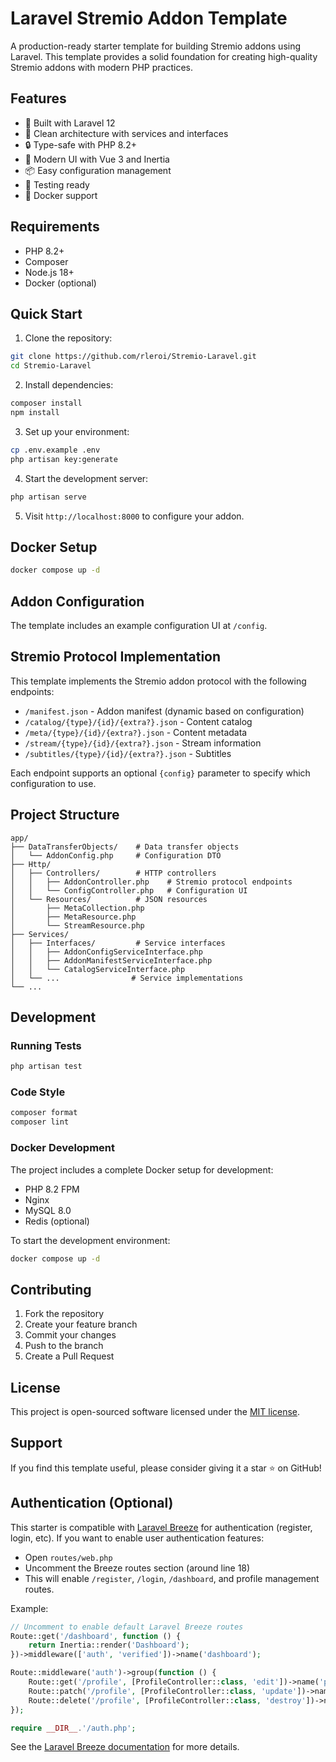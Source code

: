 # Laravel Stremio Addon Template

A production-ready starter template for building Stremio addons using Laravel. This template provides a solid foundation for creating high-quality Stremio addons with modern PHP practices.

## Features

- 🚀 Built with Laravel 12
- 🎯 Clean architecture with services and interfaces
- 🔒 Type-safe with PHP 8.2+
- 🎨 Modern UI with Vue 3 and Inertia
- 📦 Easy configuration management
- 🧪 Testing ready
- 🐳 Docker support

## Requirements

- PHP 8.2+
- Composer
- Node.js 18+
- Docker (optional)

## Quick Start

1. Clone the repository:
```bash
git clone https://github.com/rleroi/Stremio-Laravel.git
cd Stremio-Laravel
```

2. Install dependencies:
```bash
composer install
npm install
```

3. Set up your environment:
```bash
cp .env.example .env
php artisan key:generate
```

4. Start the development server:
```bash
php artisan serve
```

5. Visit `http://localhost:8000` to configure your addon.

## Docker Setup

```bash
docker compose up -d
```

## Addon Configuration

The template includes an example configuration UI at `/config`.

## Stremio Protocol Implementation

This template implements the Stremio addon protocol with the following endpoints:

- `/manifest.json` - Addon manifest (dynamic based on configuration)
- `/catalog/{type}/{id}/{extra?}.json` - Content catalog
- `/meta/{type}/{id}/{extra?}.json` - Content metadata
- `/stream/{type}/{id}/{extra?}.json` - Stream information
- `/subtitles/{type}/{id}/{extra?}.json` - Subtitles

Each endpoint supports an optional `{config}` parameter to specify which configuration to use.

## Project Structure

```
app/
├── DataTransferObjects/    # Data transfer objects
│   └── AddonConfig.php     # Configuration DTO
├── Http/
│   ├── Controllers/        # HTTP controllers
│   │   ├── AddonController.php    # Stremio protocol endpoints
│   │   └── ConfigController.php   # Configuration UI
│   └── Resources/          # JSON resources
│       ├── MetaCollection.php
│       ├── MetaResource.php
│       └── StreamResource.php
├── Services/
│   ├── Interfaces/         # Service interfaces
│   │   ├── AddonConfigServiceInterface.php
│   │   ├── AddonManifestServiceInterface.php
│   │   └── CatalogServiceInterface.php
│   └── ...                # Service implementations
└── ...
```

## Development

### Running Tests

```bash
php artisan test
```

### Code Style

```bash
composer format
composer lint
```

### Docker Development

The project includes a complete Docker setup for development:

- PHP 8.2 FPM
- Nginx
- MySQL 8.0
- Redis (optional)

To start the development environment:

```bash
docker compose up -d
```

## Contributing

1. Fork the repository
2. Create your feature branch
3. Commit your changes
4. Push to the branch
5. Create a Pull Request

## License

This project is open-sourced software licensed under the [MIT license](LICENSE.md).

## Support

If you find this template useful, please consider giving it a star ⭐️ on GitHub!

## Authentication (Optional)

This starter is compatible with [Laravel Breeze](https://laravel.com/docs/12.x/starter-kits#laravel-breeze) for authentication (register, login, etc). If you want to enable user authentication features:

- Open `routes/web.php`
- Uncomment the Breeze routes section (around line 18)
- This will enable `/register`, `/login`, `/dashboard`, and profile management routes.

Example:

```php
// Uncomment to enable default Laravel Breeze routes
Route::get('/dashboard', function () {
    return Inertia::render('Dashboard');
})->middleware(['auth', 'verified'])->name('dashboard');

Route::middleware('auth')->group(function () {
    Route::get('/profile', [ProfileController::class, 'edit'])->name('profile.edit');
    Route::patch('/profile', [ProfileController::class, 'update'])->name('profile.update');
    Route::delete('/profile', [ProfileController::class, 'destroy'])->name('profile.destroy');
});

require __DIR__.'/auth.php';
```

See the [Laravel Breeze documentation](https://laravel.com/docs/12.x/starter-kits#laravel-breeze) for more details.
